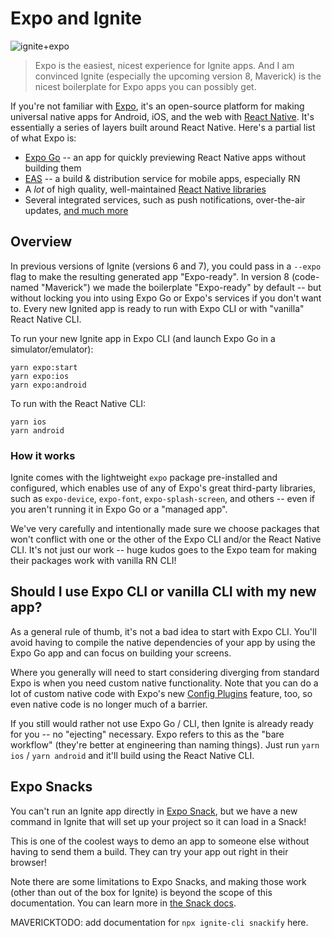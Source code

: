 # Expo and Ignite

![ignite+expo](https://miro.medium.com/max/1400/1*Ii4JuTWmVLeVBcqFyX3v5g.jpeg)

> Expo is the easiest, nicest experience for Ignite apps. And I am convinced Ignite (especially the upcoming version 8, Maverick) is the nicest boilerplate for Expo apps you can possibly get.

If you're not familiar with [Expo](https://expo.dev), it's an open-source platform for making universal native apps for Android, iOS, and the web with [React Native](https://reactnative.dev). It's essentially a series of layers built around React Native. Here's a partial list of what Expo is:

- [Expo Go](https://expo.dev/client) -- an app for quickly previewing React Native apps without building them
- [EAS](https://eas.dev) -- a build & distribution service for mobile apps, especially RN
- A _lot_ of high quality, well-maintained [React Native libraries](https://github.com/expo/expo)
- Several integrated services, such as push notifications, over-the-air updates, [and much more](https://docs.expo.dev/)

## Overview

In previous versions of Ignite (versions 6 and 7), you could pass in a `--expo` flag to make the resulting generated app "Expo-ready". In version 8 (code-named "Maverick") we made the boilerplate "Expo-ready" by default -- but without locking you into using Expo Go or Expo's services if you don't want to. Every new Ignited app is ready to run with Expo CLI or with "vanilla" React Native CLI.

To run your new Ignite app in Expo CLI (and launch Expo Go in a simulator/emulator):

```
yarn expo:start
yarn expo:ios
yarn expo:android
```

To run with the React Native CLI:

```
yarn ios
yarn android
```

### How it works

Ignite comes with the lightweight `expo` package pre-installed and configured, which enables use of any of Expo's great third-party libraries, such as `expo-device`, `expo-font`, `expo-splash-screen`, and others -- even if you aren't running it in Expo Go or a "managed app".

We've very carefully and intentionally made sure we choose packages that won't conflict with one or the other of the Expo CLI and/or the React Native CLI. It's not just our work -- huge kudos goes to the Expo team for making their packages work with vanilla RN CLI!

## Should I use Expo CLI or vanilla CLI with my new app?

As a general rule of thumb, it's not a bad idea to start with Expo CLI. You'll avoid having to compile the native dependencies of your app by using the Expo Go app and can focus on building your screens.

Where you generally will need to start considering diverging from standard Expo is when you need custom native functionality. Note that you can do a lot of custom native code with Expo's new [Config Plugins](https://docs.expo.dev/guides/config-plugins/) feature, too, so even native code is no longer much of a barrier.

If you still would rather not use Expo Go / CLI, then Ignite is already ready for you -- no "ejecting" necessary. Expo refers to this as the "bare workflow" (they're better at engineering than naming things). Just run `yarn ios` / `yarn android` and it'll build using the React Native CLI.

## Expo Snacks

You can't run an Ignite app directly in [Expo Snack](https://snack.expo.dev/), but we have a new command in Ignite that will set up your project so it can load in a Snack!

This is one of the coolest ways to demo an app to someone else without having to send them a build. They can try your app out right in their browser!

Note there are some limitations to Expo Snacks, and making those work (other than out of the box for Ignite) is beyond the scope of this documentation. You can learn more in [the Snack docs](https://docs.expo.dev/workflow/snack/).

MAVERICKTODO: add documentation for `npx ignite-cli snackify` here.
